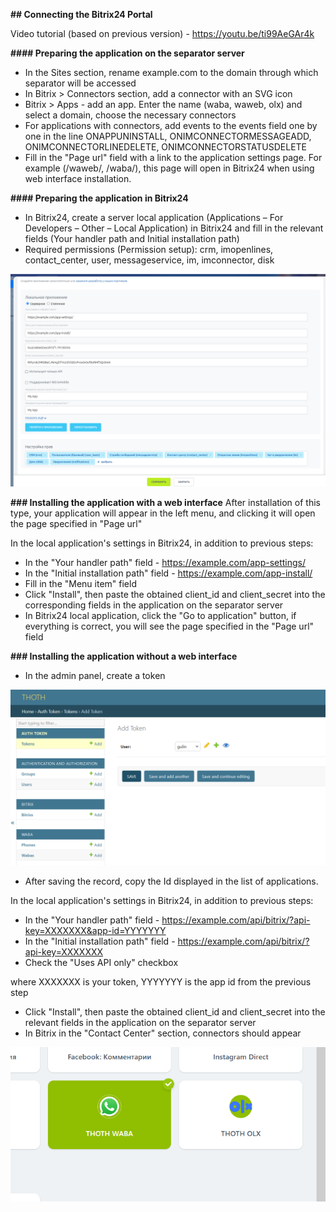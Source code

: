 **## Connecting the Bitrix24 Portal**

Video tutorial (based on previous version) - https://youtu.be/ti99AeGAr4k

**#### Preparing the application on the separator server**

+ In the Sites section, rename example.com to the domain through which separator will be accessed
+ In Bitrix > Connectors section, add a connector with an SVG icon
+ Bitrix > Apps - add an app. Enter the name (waba, waweb, olx) and select a domain, choose the necessary connectors
+ For applications with connectors, add events to the events field one by one in the line ONAPPUNINSTALL, ONIMCONNECTORMESSAGEADD, ONIMCONNECTORLINEDELETE, ONIMCONNECTORSTATUSDELETE
+ Fill in the "Page url" field with a link to the application settings page. For example (/waweb/, /waba/), this page will open in Bitrix24 when using web interface installation.

**#### Preparing the application in Bitrix24**
+ In Bitrix24, create a server local application (Applications – For Developers – Other – Local Application) in Bitrix24 and fill in the relevant fields (Your handler path and Initial installation path)
+ Required permissions (Permission setup): crm, imopenlines, contact_center, user, messageservice, im, imconnector, disk

![b24 local app](img/b24_local_app.png)

**### Installing the application with a web interface**
After installation of this type, your application will appear in the left menu, and clicking it will open the page specified in "Page url"

In the local application's settings in Bitrix24, in addition to previous steps:

+ In the "Your handler path" field - https://example.com/app-settings/
+ In the "Initial installation path" field - https://example.com/app-install/
+ Fill in the "Menu item" field
+ Click "Install", then paste the obtained client_id and client_secret into the corresponding fields in the application on the separator server
+ In Bitrix24 local application, click the "Go to application" button, if everything is correct, you will see the page specified in the "Page url" field

**### Installing the application without a web interface**

+ In the admin panel, create a token

![separator user token](img/token.png)

+ After saving the record, copy the Id displayed in the list of applications.

In the local application's settings in Bitrix24, in addition to previous steps:

+ In the "Your handler path" field -  https://example.com/api/bitrix/?api-key=XXXXXXX&app-id=YYYYYYY
+ In the "Initial installation path" field - https://example.com/api/bitrix/?api-key=XXXXXXX
+ Check the "Uses API only" checkbox

where XXXXXXX is your token, YYYYYYY is the app id from the previous step

+ Click "Install", then paste the obtained client_id and client_secret into the relevant fields in the application on the separator server
+ In Bitrix in the "Contact Center" section, connectors should appear

![alt text](img/olx-connector.png)
